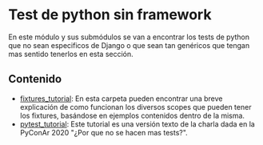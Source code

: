 # Test de python sin framework 

En este módulo y sus submódulos se van a encontrar los tests de python que no sean especificos de Django o que sean tan genéricos que tengan mas sentido tenerlos en esta sección.

## Contenido
* [fixtures_tutorial](fixtures_tutorial/README.md): En esta carpeta pueden encontrar una breve explicación de como funcionan los diversos scopes que pueden tener los fixtures, basándose en ejemplos contenidos dentro de la misma.
* [pytest_tutorial](pyconar2020_tutorial/README.md): Este tutorial es una versión texto de la charla dada en la PyConAr 2020 "¿Por que no se hacen mas tests?".